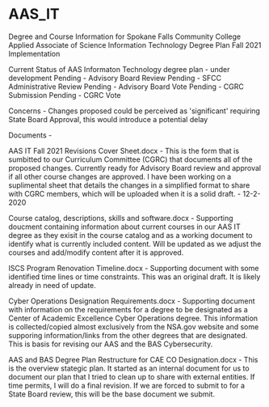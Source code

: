 # AAS_IT
Degree and Course Information for Spokane Falls Community College Applied Associate of Science Information Technology Degree Plan Fall 2021 Implementation 

Current Status of AAS Informaton Technology degree plan - under development
Pending - Advisory Board Review
Pending - SFCC Administrative Review
Pending - Advisory Board Vote
Pending - CGRC Submission
Pending - CGRC Vote

Concerns - Changes proposed could be  perceived as 'significant' requiring State Board Approval, this would introduce a potential delay

Documents -

AAS IT Fall 2021 Revisions Cover Sheet.docx - This is the form that is sumbitted to our Curriculum Committee (CGRC) that documents all of the proposed changes.  Currently ready for Advisory Board review and approval if all other course changes are approved.  I have been working on a suplimental sheet that details the changes in a simplified format to share with CGRC members, which will be uploaded when it is a solid draft. - 12-2-2020

Course catalog, descriptions, skills and software.docx - Supporting doucment containing information about current courses in our AAS IT degree as they exisit in the course catalog and as a working document to identify what is currently included content.  Will be updated as we adjust the courses and add/modify content after it is approved.

ISCS Program Renovation Timeline.docx - Supporting document with some identified time lines or time constraints.  This was an original draft.  It is likely already in need of update.

Cyber Operations Designation Requirements.docx - Supporting document with information on the requirements for a degree to be designated as a Center of Academic Excellence Cyber Operations degree.  This information is collected/copied almost exclusively from the NSA.gov website and some supporing information/links from the other degrees that are designated.  This is basis for revising our AAS and the BAS Cybersecurity.

AAS and BAS Degree Plan Restructure for CAE CO Designation.docx - This is the overview stategic plan.  It started as an internal document for us to document our plan that I tried to clean up to share with external entities.  If time permits, I will do a final revision.  If we are forced to submit to for a State Board review, this will be the base document we submit.  
